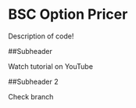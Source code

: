 # BSC Option Pricer

Description of code!

##Subheader

Watch tutorial on YouTube

##Subheader 2

Check branch